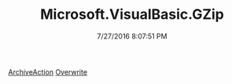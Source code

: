 ﻿---
title: Microsoft.VisualBasic.GZip
date: 7/27/2016 8:07:51 PM
---

[ArchiveAction](T-Microsoft.VisualBasic.GZip.ArchiveAction.html)
[Overwrite](T-Microsoft.VisualBasic.GZip.Overwrite.html)
